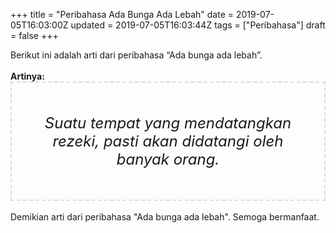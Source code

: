 +++
title = "Peribahasa Ada Bunga Ada Lebah"
date = 2019-07-05T16:03:00Z
updated = 2019-07-05T16:03:44Z
tags = ["Peribahasa"]
draft = false
+++

<div dir="ltr" style="text-align: left;" trbidi="on"><div style="text-align: justify;">Berikut ini adalah arti dari peribahasa “Ada bunga ada lebah”.</div><br /><div style="text-align: justify;"><b>Artinya:</b></div><div style="border: 2px dashed #ddd; font-size: 24px; height: auto; margin: 0 auto; padding: 50px; text-align: center; width: auto;"><i>Suatu tempat yang mendatangkan rezeki, pasti akan didatangi oleh banyak orang.</i></div><div style="text-align: justify;"><br /></div><div style="text-align: justify;">Demikian arti dari peribahasa "Ada bunga ada lebah". Semoga bermanfaat.</div></div>
